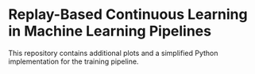# Replay-Based Continuous Learning in Machine Learning Pipelines

This repository contains additional plots and a simplified Python implementation for the training pipeline.
